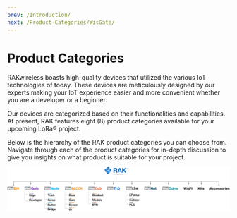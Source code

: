 ```yaml
---
prev: /Introduction/
next: /Product-Categories/WisGate/
---
```


# Product Categories

RAKwireless boasts high-quality devices that utilized the various IoT technologies of today. These devices are meticulously designed by our experts making your IoT experience easier and more convenient whether you are a developer or a beginner.

Our devices are categorized based on their functionalities and capabilities. At present, RAK features eight (8) product categories available for your upcoming LoRa® project. 

Below is the hierarchy of the RAK product categories you can choose from. Navigate through each of the product categories for in-depth discussion to give you insights on what product is suitable for your project.

![Product Categories](/assets/rakwireless/product-categories/RAK-product-hierarchy-horizontal.png)